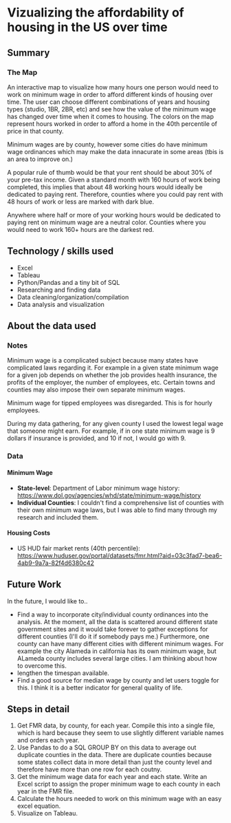 # Vizualizing the affordability of housing in the US over time
## Summary

### The Map
An interactive map to visualize how many hours one person would need to work on minimum wage in order to afford different kinds of housing over time. The user can choose different combinations of years and housing types (studio, 1BR, 2BR, etc) and see how the value of the minimum wage has changed over time when it comes to housing. The colors on the map represent hours worked in order to afford a home in the 40th percentile of price in that county. 

Minimum wages are by county, however some cities do have minimum wage ordinances which may make the data innacurate in some areas (tbis is an area to improve on.)

A popular rule of thumb would be that your rent should be about 30% of your pre-tax income. Given a standard month with 160 hours of work being completed, this implies that about 48 working hours would ideally be dedicated to paying rent. Therefore, counties where you could pay rent with 48 hours of work or less are marked with dark blue.

Anywhere where half or more of your working hours would be dedicated to paying rent on minimum wage are a neutral color. Counties where you would need to work 160+ hours are the darkest red.

## Technology / skills used
- Excel
- Tableau
- Python/Pandas and a tiny bit of SQL
- Researching and finding data
- Data cleaning/organization/compilation
- Data analysis and visualization

## About the data used
### Notes
Minimum wage is a complicated subject because many states have complicated laws regarding it. For example in a given state minimum wage for a given job depends on whether the job provides health insurance, the profits of the employer, the number of employees, etc. Certain towns and counties may also impose their own separate minimum wages.

Minimum wage for tipped employees was disregarded. This is for hourly employees.

During my data gathering, for any given county I used the lowest legal wage that someone might earn. For example, if in one state minimum wage is 9 dollars if insurance is provided, and 10 if not, I would go with 9. 

### Data
#### Minimum Wage
- **State-level**: Department of Labor minimum wage history: https://www.dol.gov/agencies/whd/state/minimum-wage/history
- **Individual Counties**: I couldn't find a comprehensive list of counties with their own minimum wage laws, but I was able to find many through my research and included them. 
#### Housing Costs
- US HUD fair market rents (40th percentile): https://www.huduser.gov/portal/datasets/fmr.html?aid=03c3fad7-bea6-4ab9-9a7a-82f4d6380c42

## Future Work
In the future, I would like to.. 
- Find a way to incorporate city/individual county ordinances into the analysis. At the moment, all the data is scattered around different state government sites and it would take forever to gather exceptions for different counties (I'll do it if somebody pays me.) Furthermore, one county can have many different cities with different minimum wages. For example the city Alameda in california has its own minimum wage, but ALameda county includes several large cities. I am thinking about how to overcome this.
- lengthen the timespan available.
- Find a good source for median wage by county and let users toggle for this. I think it is a better indicator for general quality of life.

## Steps in detail
1. Get FMR data, by county, for each year. Compile this into a single file, which is hard because they seem to use slightly different variable names and orders each year.
2. Use Pandas to do a SQL GROUP BY on this data to average out duplicate counties in the data. There are duplicate counties because some states collect data in more detail than just the county level and therefore have more than one row for each coutny.
3. Get the minimum wage data for each year and each state. Write an Excel script to assign the proper minimum wage to each county in each year in the FMR file.
4. Calculate the hours needed to work on this minimum wage with an easy excel equation.
5. Visualize on Tableau.
